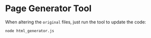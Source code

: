 # Page Generator Tool

When altering the `original` files, just run the tool to update the code:

```bash
node html_generator.js
```
